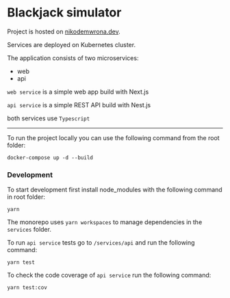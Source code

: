 # Blackjack simulator

Project is hosted on [nikodemwrona.dev](https://nikodemwrona.dev/blackjack).

Services are deployed on Kubernetes cluster.

The application consists of two microservices:
- web
- api

`web service` is a simple web app build with Next.js 

`api service` is a simple REST API build with Nest.js

both services use `Typescript`

---
To run the project locally you can use the following command from the root folder:

```
docker-compose up -d --build 
```

### Development

To start development first install node_modules with the following command in root folder:
```
yarn
```
The monorepo uses `yarn workspaces` to manage dependencies in the `services` folder.

To run `api service` tests go to `/services/api` and  run the following command:
```
yarn test
```

To check the code coverage of `api service` run the following command:
```
yarn test:cov
```